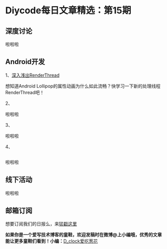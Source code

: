 # Diycode每日文章精选：第15期

## 深度讨论

[]()

啦啦啦

## Android开发

1、[深入浅出RenderThread](http://blog.chengdazhi.com/index.php/190)

想知道Android Lollipop的属性动画为什么如此流畅？快学习一下新的处理线程RenderThread吧！

2、[]()

啦啦啦

3、[]()

啦啦啦

4、[]()

![]()

啦啦啦

## 线下活动

[]()

啦啦啦


## 邮箱订阅

想要订阅我们的日报么，来[猛戳这里](http://list.qq.com/cgi-bin/qf_invite?id=d469993d2c888e971c0fbb2309c4d84256968386b126b967)

**如果你是一个爱写技术博客的童鞋，欢迎发稿时在微博@上小编哦，优秀的文章能让更多童鞋们看到！小编：**[D_clock爱吃葱花](http://weibo.com/2480694892/profile?rightmod=1&wvr=6&mod=personinfo&is_all=1)
